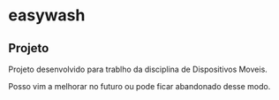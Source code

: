 # easywash

## Projeto

Projeto desenvolvido para trablho da disciplina de Dispositivos Moveis.

Posso vim a melhorar no futuro ou pode ficar abandonado desse modo.
